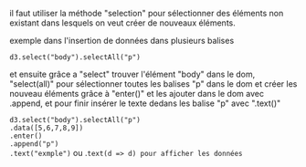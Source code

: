 il faut utiliser la méthode "selection"  pour sélectionner des éléments non existant dans lesquels on veut créer de nouveaux éléments.

exemple dans l'insertion de données dans plusieurs balises <p>

`d3.select("body").selectAll("p")`

et ensuite grâce a "select" trouver l'élément "body" dans le dom, "select(all)" pour sélectionner toutes les balises "p" dans le dom et créer les nouveau éléments grâce à "enter()" et les ajouter dans le dom avec .append, et pour finir insérer le texte dedans les balise "p" avec ".text()"

`d3.select("body").selectAll("p")`\
`.data([5,6,7,8,9])`\
`.enter()`\
`.append("p")`\
`.text("exmple")` ou .`text(d => d) pour afficher les données`

